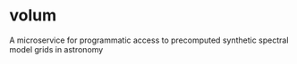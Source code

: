 # volum
A microservice for programmatic access to precomputed synthetic spectral model grids in astronomy
